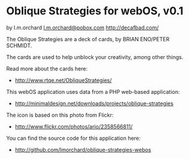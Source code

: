 Oblique Strategies for webOS, v0.1
==================================
by l.m.orchard <l.m.orchard@pobox.com> http://decafbad.com/

The Oblique Strategies are a deck of cards, by BRIAN ENO/PETER SCHMIDT.

The cards are used to help unblock your creativity, among other things.

Read more about the cards here:

* http://www.rtqe.net/ObliqueStrategies/

This webOS application uses data from a PHP web-based application:

* http://minimaldesign.net/downloads/projects/oblique-strategies

The icon is based on this photo from Flickr:

* http://www.flickr.com/photos/ario/2358566811/

You can find the source code for this application here:

* http://github.com/lmorchard/oblique-strategies-webos
